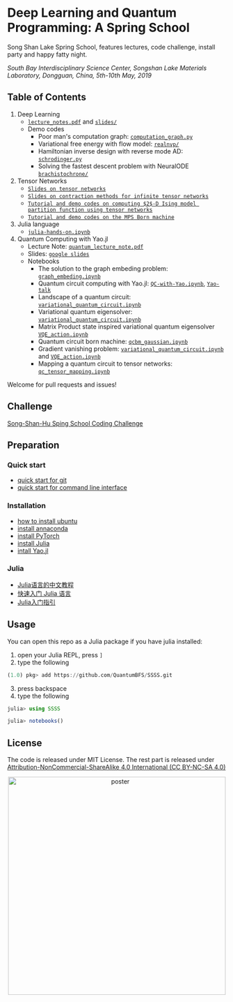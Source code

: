 # Deep Learning and Quantum Programming: A Spring School

Song Shan Lake Spring School, features lectures, code challenge, install party and happy fatty night.

*South Bay Interdisciplinary Science Center, Songshan Lake Materials Laboratory, Dongguan, China,  5th-10th May, 2019*

## Table of Contents
1. Deep Learning
    * [`lecture_notes.pdf`](https://github.com/QuantumBFS/SSSS/blob/master/1_deep_learning/lecture_notes.pdf) and [`slides/`](https://github.com/QuantumBFS/SSSS/tree/master/1_deep_learning/slides)
    * Demo codes
        * Poor man's computation graph: [`computation_graph.py`](https://github.com/QuantumBFS/SSSS/blob/master/1_deep_learning/computation_graph.py)
        * Variational free energy with flow model: [`realnvp/`](https://github.com/QuantumBFS/SSSS/tree/master/1_deep_learning/realnvp)
        * Hamiltonian inverse design with reverse mode AD: [`schrodinger.py`](https://github.com/QuantumBFS/SSSS/blob/master/1_deep_learning/schrodinger.py)
        * Solving the fastest descent problem with NeuralODE [`brachistochrone/`](https://github.com/QuantumBFS/SSSS/tree/master/1_deep_learning/brachistochrone)
2. Tensor Networks
   * [`Slides on tensor networks`](https://github.com/QuantumBFS/SSSS/blob/master/2_tensor_network/Tutorial_tensor_network.pdf)
   * [`Slides on contraction methods for infinite tensor networks`](https://github.com/QuantumBFS/SSSS/blob/master/2_tensor_network/tensor_contraction_methods.pdf)
   * [`Tutorial and demo codes on computing $2$-D Ising model partition function using tensor networks`](https://github.com/QuantumBFS/SSSS/blob/master/2_tensor_network/tensor_contraction_simple.ipynb)
   * [`Tutorial and demo codes on the MPS Born machine`](https://github.com/QuantumBFS/SSSS/blob/master/2_tensor_network/mps_tutorial.ipynb)
3. Julia language
    * [`julia-hands-on.ipynb`](https://github.com/QuantumBFS/SSSS/blob/master/3_julia/julia-hands-on.ipynb)
4. Quantum Computing with Yao.jl
    * Lecture Note: [`quantum_lecture_note.pdf`](https://github.com/QuantumBFS/SSSS/blob/master/4_quantum/quantum_lecture_note.pdf)
    * Slides: [`google slides`](https://docs.google.com/presentation/d/1jUTpa8pB3jEOWDW1U0rDTDQ-kpri8j8S4y77GQCo3iM/edit?usp=sharing)
    * Notebooks
        * The solution to the graph embeding problem: [`graph_embeding.ipynb`](https://github.com/QuantumBFS/SSSS/blob/master/4_quantum/graph_embeding.ipynb)
        * Quantum circuit computing with Yao.jl: [`QC-with-Yao.ipynb`](https://github.com/QuantumBFS/SSSS/blob/master/4_quantum/QC-with-Yao.ipynb), [`Yao-talk`](https://github.com/QuantumBFS/SSSS/blob/master/4_quantum/yao-talk-2019.pdf)
        * Landscape of a quantum circuit: [`variational_quantum_circuit.ipynb`](https://github.com/QuantumBFS/SSSS/blob/master/4_quantum/variational_quantum_circuit.ipynb)
        * Variational quantum eigensolver: [`variational_quantum_circuit.ipynb`](https://github.com/QuantumBFS/SSSS/blob/master/4_quantum/variational_quantum_circuit.ipynb)
        * Matrix Product state inspired variational quantum eigensolver [`VQE_action.ipynb`](https://github.com/QuantumBFS/SSSS/blob/master/4_quantum/VQE_action.ipynb)
        * Quantum circuit born machine: [`qcbm_gaussian.ipynb`](https://github.com/QuantumBFS/SSSS/blob/master/4_quantum/qcbm_gaussian.ipynb)
        * Gradient vanishing problem: [`variational_quantum_circuit.ipynb`](https://github.com/QuantumBFS/SSSS/blob/master/4_quantum/variational_quantum_circuit.ipynb) and [`VQE_action.ipynb`](https://github.com/QuantumBFS/SSSS/blob/master/4_quantum/VQE_action.ipynb)
        * Mapping a quantum circuit to tensor networks: [`qc_tensor_mapping.ipynb`](https://github.com/QuantumBFS/SSSS/blob/master/4_quantum/qc_tensor_mapping.ipynb)

Welcome for pull requests and issues!


## Challenge

[Song-Shan-Hu Sping School Coding Challenge](Challenge.md)

## Preparation

### Quick start

- [quick start for git](http://rogerdudler.github.io/git-guide/)
- [quick start for command line interface](https://www.makeuseof.com/tag/a-quick-guide-to-get-started-with-the-linux-command-line/)

### Installation
- [how to install ubuntu](https://tutorials.ubuntu.com/tutorial/tutorial-install-ubuntu-desktop)
- [install annaconda](https://www.anaconda.com/distribution/)
- [install PyTorch](https://pytorch.org/)
- [install Julia](https://julialang.org)
- [intall Yao.jl](https://github.com/QuantumBFS/Yao.jl#installation)

### Julia
- [Julia语言的中文教程](https://github.com/Roger-luo/TutorialZH.jl)
- [快速入门 Julia 语言](https://www.bilibili.com/video/av28248187?from=search&seid=5171149583764025744)
- [Julia入门指引](https://discourse.juliacn.com/t/topic/159)


## Usage

You can open this repo as a Julia package if you have julia installed:

1. open your Julia REPL, press `]`
2. type the following

```julia
(1.0) pkg> add https://github.com/QuantumBFS/SSSS.git
```

3. press backspace
4. type the following

```julia
julia> using SSSS

julia> notebooks()
```

## License

The code is released under MIT License. The rest part is released under [Attribution-NonCommercial-ShareAlike 4.0 International (CC BY-NC-SA 4.0)](https://creativecommons.org/licenses/by-nc-sa/4.0/)

<p align="center">
<img align="middle" src="_assets/SongShanHu2019.jpeg" width="500" alt="poster"/>
</p>
